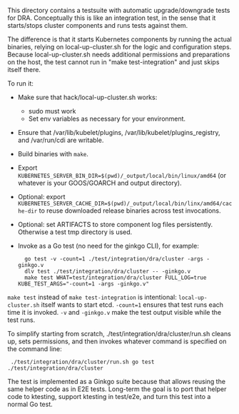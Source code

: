 This directory contains a testsuite with automatic upgrade/downgrade tests for
DRA. Conceptually this is like an integration test, in the sense that it
starts/stops cluster components and runs tests against them.

The difference is that it starts Kubernetes components by running the actual
binaries, relying on local-up-cluster.sh for the logic and configuration
steps. Because local-up-cluster.sh needs additional permissions and
preparations on the host, the test cannot run in "make test-integration" and
just skips itself there.

To run it:
- Make sure that hack/local-up-cluster.sh works:
  - sudo must work
  - Set env variables as necessary for your environment.
- Ensure that /var/lib/kubelet/plugins, /var/lib/kubelet/plugins_registry,
  and /var/run/cdi are writable.
- Build binaries with `make`.
- Export `KUBERNETES_SERVER_BIN_DIR=$(pwd)/_output/local/bin/linux/amd64` (or
  whatever is your GOOS/GOARCH and output directory).
- Optional: export `KUBERNETES_SERVER_CACHE_DIR=$(pwd)/_output/local/bin/linx/amd64/cache-dir`
  to reuse downloaded release binaries across test invocations.
- Optional: set ARTIFACTS to store component log files persistently.
  Otherwise a test tmp directory is used.
- Invoke as a Go test (no need for the ginkgo CLI), for example:

        go test -v -count=1 ./test/integration/dra/cluster -args -ginkgo.v
        dlv test ./test/integration/dra/cluster -- -ginkgo.v
        make test WHAT=test/integration/dra/cluster FULL_LOG=true KUBE_TEST_ARGS="-count=1 -args -ginkgo.v"

`make test` instead of `make test-integration` is intentional: `local-up-cluster.sh`
itself wants to start etcd. `-count=1` ensures that test runs each time it is invoked.
`-v` and `-ginkgo.v` make the test output visible while the test runs.

To simplify starting from scratch, ./test/integration/dra/cluster/run.sh cleans
up, sets permissions, and then invokes whatever command is specified on the
command line:

     ./test/integration/dra/cluster/run.sh go test ./test/integration/dra/cluster

The test is implemented as a Ginkgo suite because that allows reusing the same
helper code as in E2E tests. Long-term the goal is to port that helper code to
ktesting, support ktesting in test/e2e, and turn this test into a normal Go
test.
